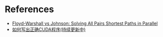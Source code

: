 
# References
- [Floyd-Warshall vs Johnson: Solving All Pairs Shortest Paths in Parallel](https://moorejs.github.io/APSP-in-parallel/)
- [如何写出正确CUDA程序(持续更新中)](https://blog.csdn.net/MonroeD/article/details/71055408)